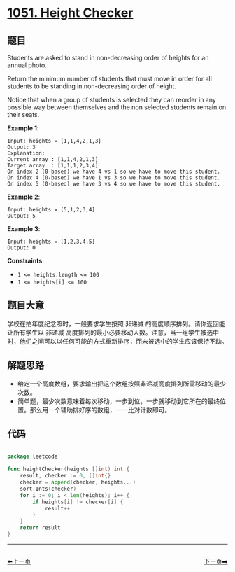 # [1051. Height Checker](https://leetcode.com/problems/height-checker/)


## 题目

Students are asked to stand in non-decreasing order of heights for an annual photo.

Return the minimum number of students that must move in order for all students to be standing in non-decreasing order of height.

Notice that when a group of students is selected they can reorder in any possible way between themselves and the non selected students remain on their seats.

**Example 1**:

```
Input: heights = [1,1,4,2,1,3]
Output: 3
Explanation: 
Current array : [1,1,4,2,1,3]
Target array  : [1,1,1,2,3,4]
On index 2 (0-based) we have 4 vs 1 so we have to move this student.
On index 4 (0-based) we have 1 vs 3 so we have to move this student.
On index 5 (0-based) we have 3 vs 4 so we have to move this student.
```

**Example 2**:

```
Input: heights = [5,1,2,3,4]
Output: 5
```

**Example 3**:

```
Input: heights = [1,2,3,4,5]
Output: 0
```

**Constraints**:

- `1 <= heights.length <= 100`
- `1 <= heights[i] <= 100`

## 题目大意

学校在拍年度纪念照时，一般要求学生按照 非递减 的高度顺序排列。请你返回能让所有学生以 非递减 高度排列的最小必要移动人数。注意，当一组学生被选中时，他们之间可以以任何可能的方式重新排序，而未被选中的学生应该保持不动。


## 解题思路

- 给定一个高度数组，要求输出把这个数组按照非递减高度排列所需移动的最少次数。
- 简单题，最少次数意味着每次移动，一步到位，一步就移动到它所在的最终位置。那么用一个辅助排好序的数组，一一比对计数即可。

## 代码

```go

package leetcode

func heightChecker(heights []int) int {
	result, checker := 0, []int{}
	checker = append(checker, heights...)
	sort.Ints(checker)
	for i := 0; i < len(heights); i++ {
		if heights[i] != checker[i] {
			result++
		}
	}
	return result
}

```
----------------------------------------------
<div style="display: flex;justify-content: space-between;align-items: center;">
<p><a href="https://books.halfrost.com/leetcode/ChapterFour/1049.Last-Stone-Weight-II/">⬅️上一页</a></p>
<p><a href="https://books.halfrost.com/leetcode/ChapterFour/1052.Grumpy-Bookstore-Owner/">下一页➡️</a></p>
</div>
